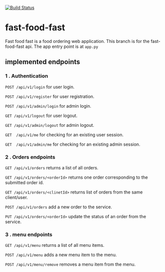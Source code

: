 [![Build Status](https://travis-ci.org/malfahad/fast-food-fast.svg?branch=heroku)](https://travis-ci.org/malfahad/fast-food-fast)

# fast-food-fast

Fast food fast is a food ordering web application.
This branch is for the fast-food-fast api. The app entry point is at ` app.py `

## implemented endpoints

### 1 . Authentication

`POST /api/v1/login` for user login.

`POST /api/v1/register` for user registration.   

`POST /api/v1/admin/login` for admin login.   

`GET /api/v1/logout` for user logout.

`GET /api/v1/admin/logout` for admin logout.   

`GET  /api/v1/me` for checking for an existing user session.

`GET  /api/v1/admin/me` for checking for an existing admin session.   


### 2 . Orders endpoints

`GET /api/v1/orders` returns a list of all orders.

`GET /api/v1/orders/<orderId>` returns one order corresponding to the submitted order id.    

`GET /api/v1/orders/<clinetId>` returns list of orders from the same client/user.

`POST /api/v1/orders` add a new order to the service.

`PUT /api/v1/orders/<orderId>` update the status of an order from the service.


### 3 . menu endpoints
`GET /api/v1/menu` returns a list of all menu items.

`POST /api/v1/menu` adds a new menu item to the menu.

`POST /api/v1/menu/remove` removes a  menu item from the menu.
